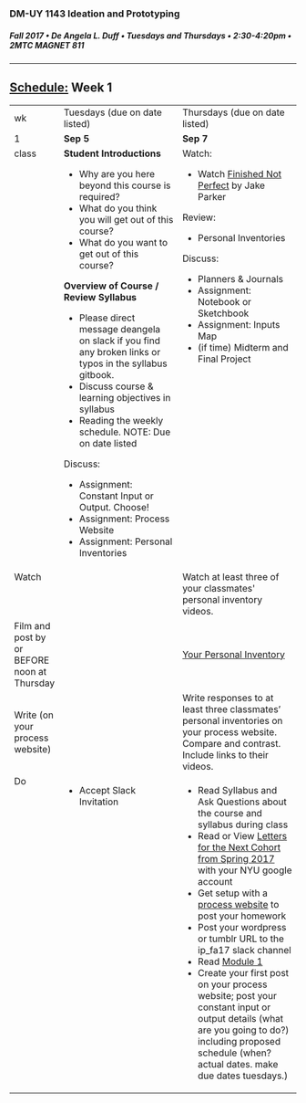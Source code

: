 ### DM-UY 1143 Ideation and Prototyping
##### Fall 2017 • De Angela L. Duff • Tuesdays and Thursdays • 2:30-4:20pm • 2MTC MAGNET 811

---
## [Schedule:](schedule.md) Week 1


<table>
<tr>
<td>wk</td>
<td>Tuesdays (due on date listed)</td>
<td>Thursdays (due on date listed)</td>
</tr>
<tr>
  <td valign="top">1</td>
  <td valign="top" width="48%"><strong>Sep 5</strong></td>
  <td valign="top" width="48%"><strong>Sep 7</strong></td>
</tr>
<tr>
<td valign="top">class</td>
<td valign="top">
<strong>Student Introductions</strong><br>
<ul>
<li>Why are you here beyond this course is required?</li>
<li>What do you think you will get out of this course?</li>
<li>What do you want to get out of this course?</li>
</ul>
<strong>Overview of Course / Review Syllabus</strong>
<ul>
 <li>Please direct message deangela on slack if you find any broken links or typos in the syllabus gitbook.</li>
 <li>Discuss course &amp; learning objectives in syllabus</li>
 <li>Reading the weekly schedule. NOTE: Due on date listed</li>
</ul>
Discuss:
<ul>
<li>Assignment: Constant Input or Output. Choose!</li>
<li>Assignment: Process Website</li>
<li>Assignment: Personal Inventories</li>

</ul>
</td>

<!-- 2nd column class -->
<td valign="top" width="48%">
Watch:
<ul>
  <li>Watch <a target="_blank" href="https://www.youtube.com/watch?v=lRtV-ugIT0k">Finished Not Perfect</a> by Jake Parker</li>
</ul>

Review:
<ul>
  <li>Personal Inventories</li>
</ul>

Discuss:
<ul>
  <li>Planners &amp; Journals</li>
  <li>Assignment: Notebook or Sketchbook</li>
  <li>Assignment: Inputs Map</li>
  <li>(if time) Midterm and Final Project</li>
</ul>
</td>
 
</tr>

<!-- watch -->
<tr>
  <td valign="top">Watch</td>
  <td></td>
  <td>Watch at least three of your classmates' personal inventory videos.</td> 
</tr>


<!-- film -->
<tr>
<td>Film and post by or BEFORE noon at Thursday</td>
<td></td>
<td><a href="personal_inventory.md">Your Personal Inventory</a></td>
</tr>

<!-- write -->
<tr>
<td>Write (on your process website)</td>
<td></td>
<td>Write responses to at least three classmates’ personal inventories on your process website. Compare and contrast. Include links to their videos.</td>
</tr>

<!-- do -->
<tr>
  <td valign="top">Do</td>
  <td valign="top"><ul>
  <li>Accept Slack Invitation</li>
  </ul></td>
  <td valign="top">
  <ul>
  <li>Read Syllabus and Ask Questions about the course and syllabus during class</li>
  <li>Read or View <a href="https://drive.google.com/open?id=0B3GbS-Wqk2AHODlPWXVQWkFBNGM">Letters for the Next Cohort from Spring 2017</a> with your NYU google account</li>
  <li>Get setup with a <a href="process_website.md" target="_blank">process website</a> to post your homework</li>
  <li>Post your wordpress or tumblr URL to the ip_fa17 slack channel</li>
  <li>Read <a href="http://teaching.polishedsolid.com/ip/mod1/content/index.html" target="_blank">Module 1</a></li>
  <li>Create your first post on your process website; post your constant input or output details (what are you going to do?) including proposed schedule (when? actual dates. make due dates tuesdays.)</li>
  </td>
</table>


